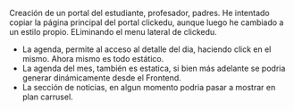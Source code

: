 Creación de un portal del estudiante, profesador, padres.
He intentado copiar la página principal del portal clickedu,
aunque luego he cambiado a un estilo propio. ELiminando el menu
lateral de clickedu.

- La agenda, permite al acceso al detalle del dia, haciendo click
  en el mismo. Ahora mismo es todo estático.
- La agenda del mes, también es estatica, si bien más adelante se podria
  generar dinámicamente desde el Frontend.
- La sección de noticias, en algun momento podria pasar a mostrar en plan
  carrusel.
